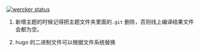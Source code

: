 [![wercker status](https://app.wercker.com/status/7d7f5a1c522dcc76f0412742b5f12a0b/m/master "wercker status")](https://app.wercker.com/project/byKey/7d7f5a1c522dcc76f0412742b5f12a0b)

1. 新增主题的时候记得把主题文件夹里面的`.git` 删除，否则线上编译结果文件会都为空。

2. hugo 的二进制文件可以根据文件系统替换

